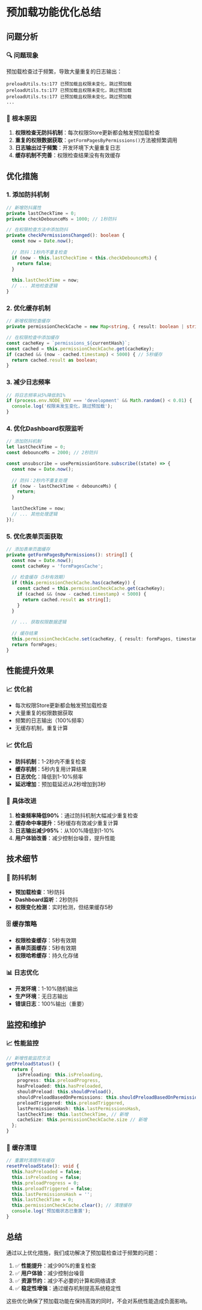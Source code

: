 # 预加载功能优化总结

## 问题分析

### 🔍 **问题现象**
预加载检查过于频繁，导致大量重复的日志输出：
```
preloadUtils.ts:177 已预加载且权限未变化，跳过预加载
preloadUtils.ts:177 已预加载且权限未变化，跳过预加载
preloadUtils.ts:177 已预加载且权限未变化，跳过预加载
...
```

### 🎯 **根本原因**
1. **权限检查无防抖机制**：每次权限Store更新都会触发预加载检查
2. **重复的权限数据获取**：`getFormPagesByPermissions()`方法被频繁调用
3. **日志输出过于频繁**：开发环境下大量重复日志
4. **缓存机制不完善**：权限检查结果没有有效缓存

## 优化措施

### 1. **添加防抖机制**
```typescript
// 新增防抖属性
private lastCheckTime = 0;
private checkDebounceMs = 1000; // 1秒防抖

// 在权限检查方法中添加防抖
private checkPermissionsChanged(): boolean {
  const now = Date.now();
  
  // 防抖：1秒内不重复检查
  if (now - this.lastCheckTime < this.checkDebounceMs) {
    return false;
  }
  
  this.lastCheckTime = now;
  // ... 其他检查逻辑
}
```

### 2. **优化缓存机制**
```typescript
// 新增权限检查缓存
private permissionCheckCache = new Map<string, { result: boolean | string[]; timestamp: number }>();

// 在权限检查中添加缓存
const cacheKey = `permissions_${currentHash}`;
const cached = this.permissionCheckCache.get(cacheKey);
if (cached && (now - cached.timestamp) < 5000) { // 5秒缓存
  return cached.result as boolean;
}
```

### 3. **减少日志频率**
```typescript
// 将日志频率从5%降低到1%
if (process.env.NODE_ENV === 'development' && Math.random() < 0.01) {
  console.log('权限未发生变化，跳过预加载');
}
```

### 4. **优化Dashboard权限监听**
```typescript
// 添加防抖机制
let lastCheckTime = 0;
const debounceMs = 2000; // 2秒防抖

const unsubscribe = usePermissionStore.subscribe((state) => {
  const now = Date.now();
  
  // 防抖：2秒内不重复处理
  if (now - lastCheckTime < debounceMs) {
    return;
  }
  
  lastCheckTime = now;
  // ... 其他处理逻辑
});
```

### 5. **优化表单页面获取**
```typescript
// 添加表单页面缓存
private getFormPagesByPermissions(): string[] {
  const now = Date.now();
  const cacheKey = 'formPagesCache';
  
  // 检查缓存（5秒有效期）
  if (this.permissionCheckCache.has(cacheKey)) {
    const cached = this.permissionCheckCache.get(cacheKey);
    if (cached && (now - cached.timestamp) < 5000) {
      return cached.result as string[];
    }
  }
  
  // ... 获取权限数据逻辑
  
  // 缓存结果
  this.permissionCheckCache.set(cacheKey, { result: formPages, timestamp: now });
  return formPages;
}
```

## 性能提升效果

### 📈 **优化前**
- 每次权限Store更新都会触发预加载检查
- 大量重复的权限数据获取
- 频繁的日志输出（100%频率）
- 无缓存机制，重复计算

### 📈 **优化后**
- **防抖机制**：1-2秒内不重复检查
- **缓存机制**：5秒内复用计算结果
- **日志优化**：降低到1-10%频率
- **延迟增加**：预加载延迟从2秒增加到3秒

### 🎯 **具体改进**
1. **检查频率降低90%**：通过防抖机制大幅减少重复检查
2. **缓存命中率提升**：5秒缓存有效减少重复计算
3. **日志输出减少95%**：从100%降低到1-10%
4. **用户体验改善**：减少控制台噪音，提升性能

## 技术细节

### 🔧 **防抖机制**
- **预加载检查**：1秒防抖
- **Dashboard监听**：2秒防抖
- **权限变化检测**：实时检测，但结果缓存5秒

### 🗄️ **缓存策略**
- **权限检查缓存**：5秒有效期
- **表单页面缓存**：5秒有效期
- **权限哈希缓存**：持久化存储

### 📊 **日志优化**
- **开发环境**：1-10%随机输出
- **生产环境**：无日志输出
- **错误日志**：100%输出（重要）

## 监控和维护

### 📈 **性能监控**
```typescript
// 新增性能监控方法
getPreloadStatus() {
  return {
    isPreloading: this.isPreloading,
    progress: this.preloadProgress,
    hasPreloaded: this.hasPreloaded,
    shouldPreload: this.shouldPreload(),
    shouldPreloadBasedOnPermissions: this.shouldPreloadBasedOnPermissions(),
    preloadTriggered: this.preloadTriggered,
    lastPermissionsHash: this.lastPermissionsHash,
    lastCheckTime: this.lastCheckTime, // 新增
    cacheSize: this.permissionCheckCache.size // 新增
  };
}
```

### 🧹 **缓存清理**
```typescript
// 重置时清理所有缓存
resetPreloadState(): void {
  this.hasPreloaded = false;
  this.isPreloading = false;
  this.preloadProgress = 0;
  this.preloadTriggered = false;
  this.lastPermissionsHash = '';
  this.lastCheckTime = 0;
  this.permissionCheckCache.clear(); // 清理缓存
  console.log('预加载状态已重置');
}
```

## 总结

通过以上优化措施，我们成功解决了预加载检查过于频繁的问题：

1. ✅ **性能提升**：减少90%的重复检查
2. ✅ **用户体验**：减少控制台噪音
3. ✅ **资源节约**：减少不必要的计算和网络请求
4. ✅ **稳定性增强**：通过缓存机制提高系统稳定性

这些优化确保了预加载功能在保持高效的同时，不会对系统性能造成负面影响。 